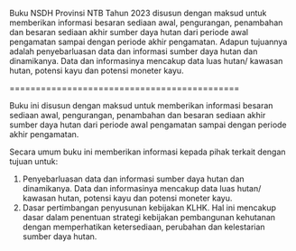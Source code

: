 
Buku NSDH Provinsi NTB Tahun 2023 disusun dengan maksud untuk memberikan informasi besaran sediaan awal, pengurangan, penambahan dan besaran sediaan akhir sumber daya hutan dari periode awal pengamatan sampai dengan periode akhir pengamatan. Adapun tujuannya adalah penyebarluasan data dan informasi sumber daya hutan dan dinamikanya. Data dan informasinya mencakup data luas hutan/ kawasan hutan, potensi kayu dan potensi moneter kayu.

============================================


Buku ini disusun dengan maksud untuk memberikan informasi besaran sediaan awal, pengurangan, penambahan dan besaran sediaan akhir sumber daya hutan dari periode awal pengamatan sampai dengan periode akhir pengamatan.

Secara umum buku ini memberikan informasi kepada pihak terkait dengan tujuan untuk:
1. Penyebarluasan data dan informasi sumber daya hutan dan dinamikanya. Data dan informasinya mencakup data luas hutan/ kawasan hutan, potensi kayu dan potensi moneter kayu.
2. Dasar pertimbangan penyusunan kebijakan KLHK. Hal ini mencakup dasar dalam penentuan strategi kebijakan pembangunan kehutanan dengan memperhatikan ketersediaan, perubahan dan kelestarian sumber daya hutan.